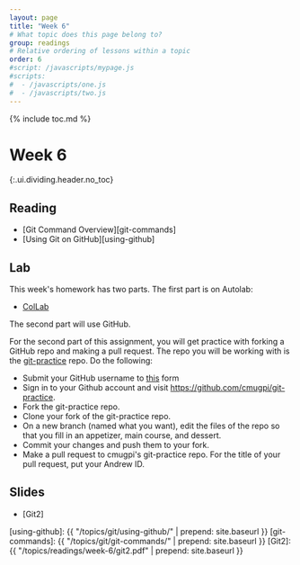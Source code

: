 ```yaml
---
layout: page
title: "Week 6"
# What topic does this page belong to?
group: readings
# Relative ordering of lessons within a topic
order: 6
#script: /javascripts/mypage.js
#scripts:
#  - /javascripts/one.js
#  - /javascripts/two.js
---
```



{% include toc.md %}

# Week 6
{:.ui.dividing.header.no_toc}

## Reading

- [Git Command Overview][git-commands]
- [Using Git on GitHub][using-github]

## Lab

This week's homework has two parts. The first part is on Autolab:

- [ColLab](https://autolab.andrew.cmu.edu/courses/07131-f19/assessments/collab)

The second part will use GitHub.

For the second part of this assignment, you will get practice with forking a
GitHub repo and making a pull request. The repo you will be working with is the
[git-practice] repo. Do the following:

- Submit your GitHub username to [this](https://forms.gle/cCxkN3rQxQEgL8Eu9) form
- Sign in to your Github account and visit
  <https://github.com/cmugpi/git-practice>.
- Fork the git-practice repo.
- Clone your fork of the git-practice repo.
- On a new branch (named what you want), edit the files of the repo so that you
  fill in an appetizer, main course, and dessert.
- Commit your changes and push them to your fork.
- Make a pull request to cmugpi's git-practice repo. For the title of your pull
  request, put your Andrew ID.

## Slides

- [Git2]

[git-practice]: https://github.com/cmugpi/git-practice
[using-github]: {{ "/topics/git/using-github/"    | prepend: site.baseurl }}
[git-commands]: {{ "/topics/git/git-commands/"    | prepend: site.baseurl }}
[Git2]:         {{ "/topics/readings/week-6/git2.pdf" | prepend: site.baseurl }}


